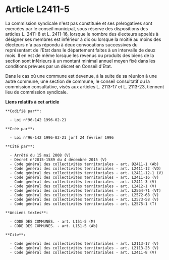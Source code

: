# Article L2411-5

La commission syndicale n'est pas constituée et ses prérogatives sont exercées par le conseil municipal, sous réserve des
dispositions des articles L. 2411-8 et L. 2411-16, lorsque le nombre des électeurs appelés à désigner ses membres est
inférieur à dix ou lorsque la moitié au moins des électeurs n'a pas répondu à deux convocations successives du représentant
de l'Etat dans le département faites à un intervalle de deux mois. Il en est de même lorsque les revenus ou produits des
biens de la section sont inférieurs à un montant minimal annuel moyen fixé dans les conditions prévues par un décret en
Conseil d'Etat. 

Dans le cas où une commune est devenue, à la suite de sa réunion à une autre commune, une section de commune, le conseil
consultatif ou la commission consultative, visés aux articles L. 2113-17 et L. 2113-23, tiennent lieu de commission
syndicale.

**Liens relatifs à cet article**

	**Codifié par**:

	  - Loi n°96-142 1996-02-21

	**Créé par**:

	  - Loi n°96-142 1996-02-21 jorf 24 février 1996

	**Cité par**:

	  - Arrêté du 15 mai 2008 (V)
	  - Décret n°2015-1589 du 4 décembre 2015 (V)
	  - Code général des collectivités territoriales - art. D2411-1 (Ab)
	  - Code général des collectivités territoriales - art. L2411-12 (VD)
	  - Code général des collectivités territoriales - art. L2411-12-1 (V)
	  - Code général des collectivités territoriales - art. L2411-16 (V)
	  - Code général des collectivités territoriales - art. L2411-3 (V)
	  - Code général des collectivités territoriales - art. L2412-1 (V)
	  - Code général des collectivités territoriales - art. L2564-71 (VT)
	  - Code général des collectivités territoriales - art. L2572-68 (V)
	  - Code général des collectivités territoriales - art. L2573-58 (V)
	  - Code général des collectivités territoriales - art. L2575-1 (T)

	**Anciens textes**:

	  - CODE DES COMMUNES. - art. L151-5 (M)
	  - CODE DES COMMUNES. - art. L151-5 (Ab)

	**Cite**:

	  - Code général des collectivités territoriales - art. L2113-17 (V)
	  - Code général des collectivités territoriales - art. L2113-23 (V)
	  - Code général des collectivités territoriales - art. L2411-8 (V)
